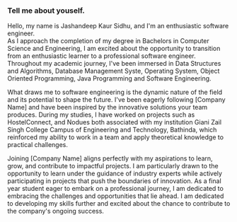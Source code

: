### Tell me about youself.
Hello, my name is Jashandeep Kaur Sidhu, and I'm an enthusiastic software engineer.  
As I approach the completion of my degree in Bachelors in Computer Science and Engineering, I am excited about the opportunity to transition from an enthusiastic learner to a professional software engineer. 
Throughout my academic journey, I've been immersed in Data Structures and Algorithms, Database Management Syste, Operating System, Object Oriented Programming, Java Programming and Software Engineering.

What draws me to software engineering is the dynamic nature of the field and its potential to shape the future.
I've been eagerly following [Company Name] and have been inspired by the innovative solutions your team produces. 
During my studies, I have worked on projects such as HostelConnect, and Nodues both associated with my institution Giani Zail Singh College Campus of Engineering and Technology, Bathinda, which reinforced my ability to work in a team and apply theoretical knowledge to practical challenges.

Joining [Company Name] aligns perfectly with my aspirations to learn, grow, and contribute to impactful projects. I am particularly drawn to the opportunity to learn under the guidance of industry experts while actively participating in projects that push the boundaries of innovation. As a final year student eager to embark on a professional journey, I am dedicated to embracing the challenges and opportunities that lie ahead. 
I am dedicated to developing my skills further and excited about the chance to contribute to the company's ongoing success.
